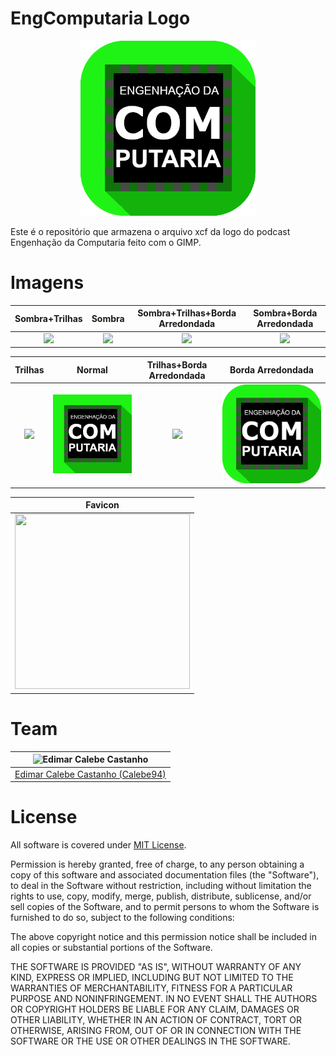 # EngComputaria Logo

<p align="center">
  <img src="./images/engcomputaria.png" height="280" width="280">
</p>

Este é o repositório que armazena o arquivo xcf da logo do podcast Engenhação da Computaria feito com o GIMP.

# Imagens

| Sombra+Trilhas | Sombra | Sombra+Trilhas+Borda Arredondada | Sombra+Borda Arredondada |
|:----:|:-------------------:|:----:|:-------------------:|
| ![](images/engcomputaria_flat_full_tracks.png) | ![](images/engcomputaria_flat_full.png) | ![](images/engcomputaria_flat_tracks.png) | ![](images/engcomputaria_flat.png) |

| Trilhas | Normal | Trilhas+Borda Arredondada | Borda Arredondada |
|:----:|:-------------------:|:----:|:-------------------:|
| ![](images/engcomputaria_full_tracks.png) | ![](images/engcomputaria_full.png) | ![](images/engcomputaria_tracks.png) | ![](images/engcomputaria.png) |

| Favicon |
|:-------:|
|  <img src="./images/engcomputaria_favicon.png" height="280" width="280"> |

# Team

| <img src="https://github.com/Calebe94.png?size=200" alt="Edimar Calebe Castanho"> | 
|:---------------------------------------------------------------------------------:|
| [Edimar Calebe Castanho (Calebe94)](https://github.com/Calebe94)                  |

# License

All software is covered under [MIT License](https://opensource.org/licenses/MIT).

Permission is hereby granted, free of charge, to any person obtaining a copy of this software and associated documentation files (the "Software"), to deal in the Software without restriction, including without limitation the rights to use, copy, modify, merge, publish, distribute, sublicense, and/or sell copies of the Software, and to permit persons to whom the Software is furnished to do so, subject to the following conditions:

The above copyright notice and this permission notice shall be included in all copies or substantial portions of the Software.

THE SOFTWARE IS PROVIDED "AS IS", WITHOUT WARRANTY OF ANY KIND, EXPRESS OR IMPLIED, INCLUDING BUT NOT LIMITED TO THE WARRANTIES OF MERCHANTABILITY, FITNESS FOR A PARTICULAR PURPOSE AND NONINFRINGEMENT. IN NO EVENT SHALL THE AUTHORS OR COPYRIGHT HOLDERS BE LIABLE FOR ANY CLAIM, DAMAGES OR OTHER LIABILITY, WHETHER IN AN ACTION OF CONTRACT, TORT OR OTHERWISE, ARISING FROM, OUT OF OR IN CONNECTION WITH THE SOFTWARE OR THE USE OR OTHER DEALINGS IN THE SOFTWARE.
